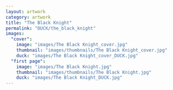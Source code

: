 ```yaml
---
layout: artwork
category: artwork
title: "The Black Knight"
permalink: "DUCK/the_black_knight"
images:
  "cover":
    image: "images/The Black Knight_cover.jpg"
    thumbnail: "images/thumbnails/The Black Knight_cover.jpg"
    duck: "images/The Black Knight_cover_DUCK.jpg"
  "first page":
    image: "images/The Black Knight.jpg"
    thumbnail: "images/thumbnails/The Black Knight.jpg"
    duck: "images/The Black Knight_DUCK.jpg"
---
```

